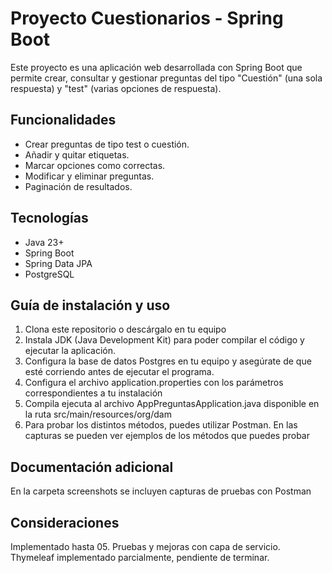 # Proyecto Cuestionarios - Spring Boot

Este proyecto es una aplicación web desarrollada con Spring Boot que permite crear, consultar y gestionar preguntas del tipo "Cuestión" (una sola respuesta) y "test" (varias opciones de respuesta).

## Funcionalidades

- Crear preguntas de tipo test o cuestión.
- Añadir y quitar etiquetas.
- Marcar opciones como correctas.
- Modificar y eliminar preguntas.
- Paginación de resultados.

## Tecnologías

- Java 23+
- Spring Boot
- Spring Data JPA
- PostgreSQL

## Guía de instalación y uso

1. Clona este repositorio o descárgalo en tu equipo
2. Instala JDK (Java Development Kit) para poder compilar el código y ejecutar la aplicación.
3. Configura la base de datos Postgres en tu equipo y asegúrate de que esté corriendo antes de ejecutar el programa.
4. Configura el archivo application.properties con los parámetros correspondientes a tu instalación 
5. Compila ejecuta al archivo AppPreguntasApplication.java disponible en la ruta src/main/resources/org/dam
6. Para probar los distintos métodos, puedes utilizar Postman. En las capturas se pueden ver ejemplos de los métodos que puedes probar

## Documentación adicional

En la carpeta screenshots se incluyen capturas de pruebas con Postman

## Consideraciones

Implementado hasta 05. Pruebas y mejoras con capa de servicio. Thymeleaf implementado parcialmente, pendiente de terminar.

